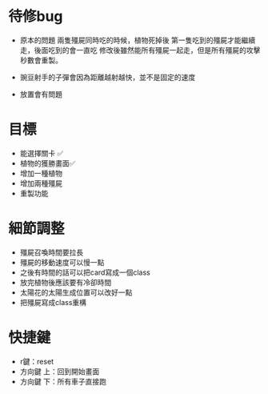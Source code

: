 # 待修bug

- 原本的問題 兩隻殭屍同時吃的時候，植物死掉後 第一隻吃到的殭屍才能繼續走，後面吃到的會一直吃 修改後雖然能所有殭屍一起走，但是所有殭屍的攻擊秒數會重製。

- 豌豆射手的子彈會因為距離越射越快，並不是固定的速度
- 放置會有問題

# 目標
- 能選擇關卡 ✅
- 植物的獲勝畫面✅
- 增加一種植物
- 增加兩種殭屍
- 重製功能

# 細節調整
- 殭屍召喚時間要拉長
- 殭屍的移動速度可以慢一點
- 之後有時間的話可以把card寫成一個class
- 放完植物後應該要有冷卻時間
- 太陽花的太陽生成位置可以改好一點
- 把殭屍寫成class重構

# 快捷鍵
- r鍵：reset
- 方向鍵 上：回到開始畫面
- 方向鍵 下：所有車子直接跑